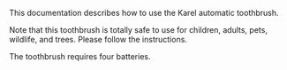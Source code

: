 This documentation describes how to use the Karel automatic toothbrush.

Note that this toothbrush is totally safe to use for children, adults, pets, wildlife, and trees. Please follow the instructions.

The toothbrush requires four batteries.